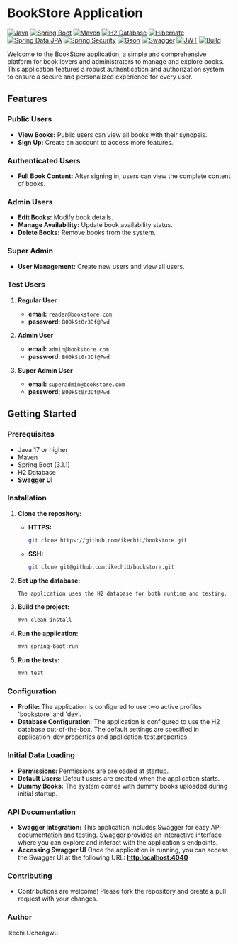 # BookStore Application
[![Java](https://img.shields.io/badge/Java-%230070C1%20)](https://www.java.com/en/) [![Spring Boot](https://img.shields.io/badge/Spring%20Boot-%2334C759)](https://spring.io/projects/spring-boot) [![Maven](https://img.shields.io/badge/Maven-%23F28500)](https://maven.apache.org) [![H2 Database](https://img.shields.io/badge/H2%20Database-%2387CEEB)](https://www.h2database.com) [![Hibernate](https://img.shields.io/badge/Hibernate-%23964B00)](https://hibernate.org) [![Spring Data JPA](https://img.shields.io/badge/JPA-%23439038)](https://spring.io/projects/spring-data-jpa) [![Spring Security](https://img.shields.io/badge/Spring%20Security-%233792CB)](https://spring.io/projects/spring-security) [![Gson](https://img.shields.io/badge/Gson-%23FFC107)](https://github.com/google/gson) [![Swagger](https://img.shields.io/badge/Swagger-OpenAPI-%23F7F7F7?labelColor=%233498DB)](https://springdoc.org) [![JWT](https://img.shields.io/badge/JWT-%2303A9F4)](https://en.wikipedia.org/wiki/JSON_Web_Token) [![Build](https://img.shields.io/badge/Passing-Build?label=Build)]()

Welcome to the BookStore application, a simple and comprehensive platform for book lovers and administrators to manage and explore books. This application features a robust authentication and authorization system to ensure a secure and personalized experience for every user.

## Features

### Public Users
- **View Books:** Public users can view all books with their synopsis.
- **Sign Up:** Create an account to access more features.

### Authenticated Users
- **Full Book Content:** After signing in, users can view the complete content of books.

### Admin Users
- **Edit Books:** Modify book details.
- **Manage Availability:** Update book availability status.
- **Delete Books:** Remove books from the system.

### Super Admin
- **User Management:** Create new users and view all users.

### Test Users

1. **Regular User**
    - **email:** `reader@bookstore.com`
    - **password:** `B00kSt0r3Df@Pwd`

2. **Admin User**
    - **email:** `admin@bookstore.com`
    - **password:** `B00kSt0r3Df@Pwd`

3. **Super Admin User**
    - **email:** `superadmin@bookstore.com`
    - **password:** `B00kSt0r3Df@Pwd`


## Getting Started

### Prerequisites
- Java 17 or higher
- Maven
- Spring Boot (3.1.1)
- H2 Database
- **[Swagger UI](http://localhost:4040/swagger-ui.html)**

### Installation

1. **Clone the repository:**
   - **HTTPS:**
     ```sh
     git clone https://github.com/ikechiU/bookstore.git
     ```
   - **SSH:**
     ```sh
     git clone git@github.com:ikechiU/bookstore.git
     ```

2. **Set up the database:**
   ```sh
   The application uses the H2 database for both runtime and testing, ensuring a lightweight and easy-to-set-up environment.

3. **Build the project:**
   ```sh
   mvn clean install 

4. **Run the application:**
   ```sh
   mvn spring-boot:run

5. **Run the tests:**
   ```sh
   mvn test

### Configuration
- **Profile:** The application is configured to use two active profiles 'bookstore' and 'dev'.
- **Database Configuration:** The application is configured to use the H2 database out-of-the-box. The default settings are specified in application-dev.properties and application-test.properties.

### Initial Data Loading
- **Permissions:** Permissions are preloaded at startup.
- **Default Users:** Default users are created when the application starts.
- **Dummy Books:** The system comes with dummy books uploaded during initial startup.

### API Documentation
- **Swagger Integration:** This application includes Swagger for easy API documentation and testing. Swagger provides an interactive interface where you can explore and interact with the application's endpoints.
- **Accessing Swagger UI** Once the application is running, you can access the Swagger UI at the following URL: **[http:localhost:4040](http://localhost:4040/swagger-ui.html)**

### Contributing
- Contributions are welcome! Please fork the repository and create a pull request with your changes.

### Author
Ikechi Ucheagwu 